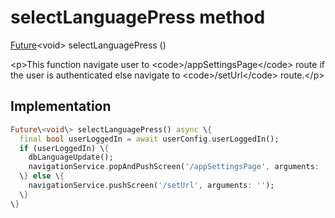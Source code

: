 


# selectLanguagePress method








[Future](https:api.flutter.dev/flutter/dart-async/Future-class.html)&lt;void\> selectLanguagePress
()





\<p\>This function navigate user to \<code\>/appSettingsPage\</code\> route if the user is authenticated
else navigate to \<code\>/setUrl\</code\> route.\</p\>



## Implementation

```dart
Future\<void\> selectLanguagePress() async \{
  final bool userLoggedIn = await userConfig.userLoggedIn();
  if (userLoggedIn) \{
    dbLanguageUpdate();
    navigationService.popAndPushScreen('/appSettingsPage', arguments: '');
  \} else \{
    navigationService.pushScreen('/setUrl', arguments: '');
  \}
\}
```







